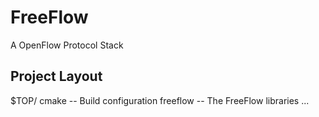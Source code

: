 FreeFlow
========

A OpenFlow Protocol Stack


Project Layout
--------------

$TOP/
  cmake    -- Build configuration
  freeflow -- The FreeFlow libraries
  ...


